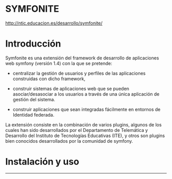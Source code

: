SYMFONITE
=========

http://ntic.educacion.es/desarrollo/symfonite/

# Introducción

Symfonite es una extensión del framework de desarrollo de aplicaciones web symfony (versión 1.4) con la que se pretende:

* centralizar la gestión de usuarios y perfiles de las aplicaciones construidas con dicho framework, 

* construir sistemas de aplicaciones web que se pueden asociar/desasociar a los usuarios a través de una única aplicación de gestión del sistema.

* construir aplicaciones que sean integradas fácilmente en entornos de Identidad federada.

La extensión consiste en la combinación de varios plugins, algunos de los cuales han sido desarrollados por el Departamento de Telemática y Desarrollo del Instituto de Tecnologías Educativas (ITE), y otros son plugins bien conocidos desarrollados por la comunidad de symfony.

# Instalación y uso
-------------------
